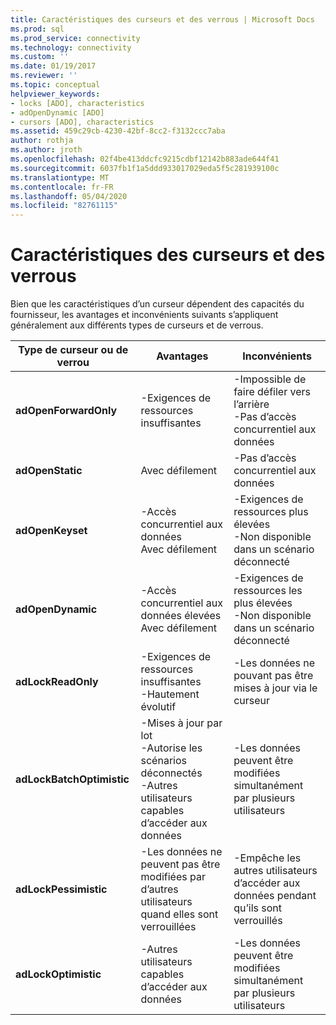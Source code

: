 ```yaml
---
title: Caractéristiques des curseurs et des verrous | Microsoft Docs
ms.prod: sql
ms.prod_service: connectivity
ms.technology: connectivity
ms.custom: ''
ms.date: 01/19/2017
ms.reviewer: ''
ms.topic: conceptual
helpviewer_keywords:
- locks [ADO], characteristics
- adOpenDynamic [ADO]
- cursors [ADO], characteristics
ms.assetid: 459c29cb-4230-42bf-8cc2-f3132ccc7aba
author: rothja
ms.author: jroth
ms.openlocfilehash: 02f4be413ddcfc9215cdbf12142b883ade644f41
ms.sourcegitcommit: 6037fb1f1a5ddd933017029eda5f5c281939100c
ms.translationtype: MT
ms.contentlocale: fr-FR
ms.lasthandoff: 05/04/2020
ms.locfileid: "82761115"
---
```

# <a name="cursor-and-lock-characteristics"></a>Caractéristiques des curseurs et des verrous
Bien que les caractéristiques d’un curseur dépendent des capacités du fournisseur, les avantages et inconvénients suivants s’appliquent généralement aux différents types de curseurs et de verrous.  
  
|Type de curseur ou de verrou|Avantages|Inconvénients|  
|-------------------------|----------------|-------------------|  
|**adOpenForwardOnly**|-Exigences de ressources insuffisantes|-Impossible de faire défiler vers l’arrière<br />-Pas d’accès concurrentiel aux données|  
|**adOpenStatic**|Avec défilement|-Pas d’accès concurrentiel aux données|  
|**adOpenKeyset**|-Accès concurrentiel aux données<br />Avec défilement|-Exigences de ressources plus élevées<br />-Non disponible dans un scénario déconnecté|  
|**adOpenDynamic**|-Accès concurrentiel aux données élevées<br />Avec défilement|-Exigences de ressources les plus élevées<br />-Non disponible dans un scénario déconnecté|  
|**adLockReadOnly**|-Exigences de ressources insuffisantes<br />-Hautement évolutif|-Les données ne pouvant pas être mises à jour via le curseur|  
|**adLockBatchOptimistic**|-Mises à jour par lot<br />-Autorise les scénarios déconnectés<br />-Autres utilisateurs capables d’accéder aux données|-Les données peuvent être modifiées simultanément par plusieurs utilisateurs|  
|**adLockPessimistic**|-Les données ne peuvent pas être modifiées par d’autres utilisateurs quand elles sont verrouillées|-Empêche les autres utilisateurs d’accéder aux données pendant qu’ils sont verrouillés|  
|**adLockOptimistic**|-Autres utilisateurs capables d’accéder aux données|-Les données peuvent être modifiées simultanément par plusieurs utilisateurs|
